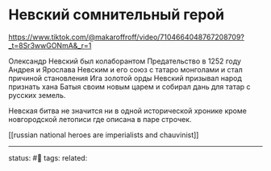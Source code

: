# Невский сомнительный герой
https://www.tiktok.com/@makaroffroff/video/7104664048767208709?_t=8Sr3wwGONmA&_r=1

Олександр Невский был колаборантом
Предательство в 1252 году Андрея и Ярослава Невским и его союз с татаро монголами и стал причиной становления Ига золотой орды
Невский призывал народ признать хана Батыя своим новым царем
и собирал дань для татар с русских земель.

Невская битва не значится ни в одной исторической хронике кроме новгородской летописи где описана в паре строчек. 

[[russian national heroes are imperialists and chauvinist]]

---
status: #🌱 
tags: 
related: 